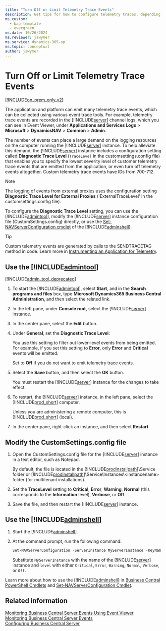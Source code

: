 ```yaml
---
title: "Turn Off or Limit Telemetry Trace Events"
description: Get tips for how to configure telemetry traces, depending on what you want to measure.
ms.custom:
  - bap-template
  - evergreen
ms.date: 10/26/2024
ms.reviewer: jswymer
ms.service: dynamics-365-op
ms.topic: conceptual
author: jswymer
---
```

# Turn Off or Limit Telemetry Trace Events

[!INCLUDE[on_prem_only_v2](../developer/includes/on_prem_only_v2.md)]

The application and platform can emit many telemetry trace events, which can be collected using various event trace tools. For example, telemetry trace events are recorded in the [!INCLUDE[server](../developer/includes/server.md)] channel logs, which you can see in Event Viewer, under **Applications and Services Logs** > **Microsoft** > **DynamicsNAV** > **Common** > **Admin**. 

The number of events can place a large demand on the logging resources on the computer running the [!INCLUDE[server](../developer/includes/server.md)] instance. To help alleviate this demand, the [!INCLUDE[server](../developer/includes/server.md)] instance includes a configuration setting called **Diagnostic Trace Level** (`TraceLevel` in the customsettings.config file) that enables you to specify the lowest severity level of customer telemetry trace events that are emitted from the application, or even turn off telemetry events altogether. Custom telemetry trace events have IDs from  700-712. 

> [!NOTE]
> The logging of events from external proxies uses the configuration setting **Diagnostic Trace Level for External Proxies** ('ExternalTraceLevel' in the customsettings.config file). 


To configure the **Diagnostic Trace Level** setting, you can use the [!INCLUDE[admintool](../developer/includes/admintool.md)], modify the [!INCLUDE[server](../developer/includes/server.md)] instance configuration file \(CustomSettings.config\) directly, or use the [Set-NAVServerConfiguration cmdlet](/powershell/module/microsoft.dynamics.nav.management/Set-NAVServerConfiguration) of the [!INCLUDE[adminshell](../developer/includes/adminshell.md)].

>[!TIP]
>Custom telemetry events are generated by calls to the SENDTRACETAG method in code. Learn more in [Instrumenting an Application for Telemetry](../developer/devenv-instrument-application-for-telemetry.md).

## Use the [!INCLUDE[admintool](../developer/includes/admintool.md)]

[!INCLUDE[admin_tool_deprecated](../developer/includes/admin_tool_deprecated.md)]
  
1. To start the [!INCLUDE[admintool](../developer/includes/admintool.md)], select **Start**, and in the **Search programs and files** box, type **Microsoft Dynamics365 Business Central Administration**, and then select the related link.  
  
2. In the left pane, under **Console root**, select the [!INCLUDE[server](../developer/includes/server.md)] instance.  
  
3. In the center pane, select the **Edit** button.  
  
4. Under **General**, set the **Diagnostic Trace Level**: 

   You use this setting to filter out lower-level events from being emitted. For example, if you set this setting to **Error**, only **Error** and **Critical** events will be emitted.

   Set to **Off** if you do not want to emit telemetry trace events.

5. Select the **Save** button, and then select the **OK** button.  
  
   You must restart the [!INCLUDE[server](../developer/includes/server.md)] instance for the changes to take effect.  
  
6. To restart, the [!INCLUDE[server](../developer/includes/server.md)] instance, in the left pane, select the [!INCLUDE[prod_short](../developer/includes/prod_short.md)] computer.  
  
   Unless you are administering a remote computer, this is [!INCLUDE[prod_short](../developer/includes/prod_short.md)] \(local\).  
  
7. In the center pane, right-click an instance, and then select **Restart**.  
  
## Modify the CustomSettings.config file  
  
1. Open the CustomSettings.config file for the [!INCLUDE[server](../developer/includes/server.md)] instance in a text editor, such as Notepad.  
  
   By default, the file is located in the [!INCLUDE[prodinstallpath](../developer/includes/prodinstallpath.md)]\\Service folder or [!INCLUDE[prodinstallpath](../developer/includes/prodinstallpath.md)]\\Service\\Instances\\\<instancename> folder \(for multitenant installations\).  
  
2. Set the **TraceLevel** setting to **Critical**, **Error**, **Warning**, **Normal** (this corresponds to the **Information** level), **Verbose**, or **Off**.  
  
3. Save the file, and then restart the [!INCLUDE[server](../developer/includes/server.md)] instance.  

## Use the [!INCLUDE[adminshell](../developer/includes/adminshell.md)]

1. Start the [!INCLUDE[adminshell](../developer/includes/adminshell.md)].
2. At the command prompt, run the following command:

   ```powershell  
   Set-NAVServerConfiguration -ServerInstance MyServerInstance -KeyName TraceLevel -KeyValue level -ApplyTo All
   ```

   Substitute `MyServerInstance` with the name of the [!INCLUDE[server](../developer/includes/server.md)] instance and `level` with either `Critical`, `Error`, `Warning`, `Normal`, `Verbose`, or `Off`.

Learn more about how to use the [!INCLUDE[adminshell](../developer/includes/adminshell.md)] in [Business Central PowerShell Cmdlets](/powershell/business-central/overview) and [Set-NAVServerConfiguration Cmdlet](/powershell/module/microsoft.dynamics.nav.management/set-navserverconfiguration).

## Related information

[Monitoring Business Central Server Events Using Event Viewer](monitor-server-events-windows-event-log.md)  
[Monitoring Business Central Server Events](monitor-server-events.md)  
[Configuring Business Central Server](configure-server-instance.md#general-settings)  
